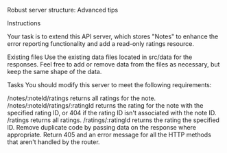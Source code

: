 Robust server structure: Advanced tips

Instructions

Your task is to extend this API server, which stores "Notes" to enhance the error reporting functionality and add a read-only ratings resource.

Existing files
Use the existing data files located in src/data for the responses. Feel free to add or remove data from the files as necessary, but keep the same shape of the data.

Tasks
You should modify this server to meet the following requirements:

/notes/:noteId/ratings returns all ratings for the note.
/notes/:noteId/ratings/:ratingId returns the rating for the note with the specified rating ID, or 404 if the rating ID isn't associated with the note ID.
/ratings returns all ratings.
/ratings/:ratingId returns the rating the specified ID.
Remove duplicate code by passing data on the response where appropriate.
Return 405 and an error message for all the HTTP methods that aren't handled by the router.
